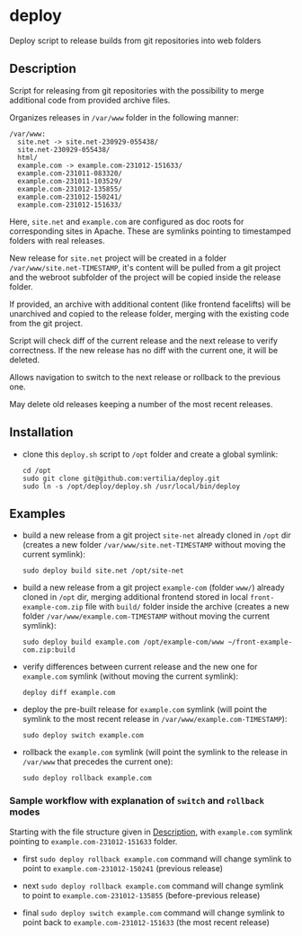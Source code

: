 # deploy

Deploy script to release builds from git repositories into web folders

## Description

Script for releasing from git repositories with the possibility to merge additional code from provided archive files.

Organizes releases in `/var/www` folder in the following manner:

```
/var/www:
  site.net -> site.net-230929-055438/
  site.net-230929-055438/
  html/
  example.com -> example.com-231012-151633/
  example.com-231011-083320/
  example.com-231011-103529/
  example.com-231012-135855/
  example.com-231012-150241/
  example.com-231012-151633/
```

Here, `site.net` and `example.com` are configured as doc roots for corresponding sites in Apache. These are symlinks
pointing to timestamped folders with real releases.

New release for `site.net` project will be created in a folder `/var/www/site.net-TIMESTAMP`, it's content will be
pulled from a git project and the webroot subfolder of the project will be copied inside the release folder.

If provided, an archive with additional content (like frontend facelifts) will be unarchived and copied to the release
folder, merging with the existing code from the git project.

Script will check diff of the current release and the next release to verify correctness. If the new release has no diff
with the current one, it will be deleted.

Allows navigation to switch to the next release or rollback to the previous one.

May delete old releases keeping a number of the most recent releases.

## Installation

- clone this `deploy.sh` script to `/opt` folder and create a global symlink:

   ```shell
   cd /opt
   sudo git clone git@github.com:vertilia/deploy.git
   sudo ln -s /opt/deploy/deploy.sh /usr/local/bin/deploy
   ```

## Examples

- build a new release from a git project `site-net` already cloned in `/opt` dir (creates a new
  folder `/var/www/site.net-TIMESTAMP` without moving the current symlink):

   ```shell
   sudo deploy build site.net /opt/site-net
   ```

- build a new release from a git project `example-com` (folder `www/`) already cloned in `/opt` dir, merging additional
  frontend stored in local `front-example-com.zip` file with `build/` folder inside the archive (creates a new
  folder `/var/www/example.com-TIMESTAMP` without moving the current symlink):

   ```shell
   sudo deploy build example.com /opt/example-com/www ~/front-example-com.zip:build
   ```

- verify differences between current release and the new one for `example.com` symlink (without moving the current
  symlink):

   ```shell
   deploy diff example.com
   ```

- deploy the pre-built release for `example.com` symlink (will point the symlink to the most recent release
  in `/var/www/example.com-TIMESTAMP`):

   ```shell
   sudo deploy switch example.com
   ```

- rollback the `example.com` symlink (will point the symlink to the release in `/var/www` that precedes the current
  one):

   ```shell
   sudo deploy rollback example.com
   ```

### Sample workflow with explanation of `switch` and `rollback` modes

Starting with the file structure given in [Description](), with `example.com` symlink pointing
to `example.com-231012-151633` folder.

- first `sudo deploy rollback example.com` command will change symlink to point to `example.com-231012-150241` (previous
  release)

- next `sudo deploy rollback example.com` command will change symlink to point to `example.com-231012-135855`
  (before-previous release)

- final `sudo deploy switch example.com` command will change symlink to point back to `example.com-231012-151633` (the
  most recent release)
